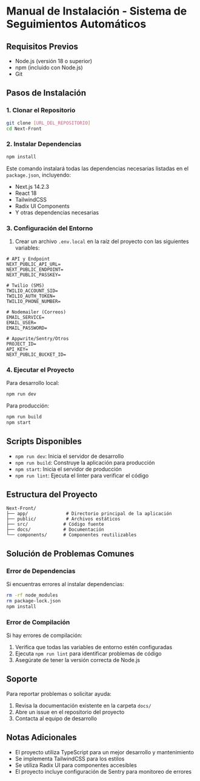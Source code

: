 # Manual de Instalación - Sistema de Seguimientos Automáticos

## Requisitos Previos

- Node.js (versión 18 o superior)
- npm (incluido con Node.js)
- Git

## Pasos de Instalación



### 1. Clonar el Repositorio

```bash
git clone [URL_DEL_REPOSITORIO]
cd Next-Front
```

### 2. Instalar Dependencias

```bash
npm install
```

Este comando instalará todas las dependencias necesarias listadas en el `package.json`, incluyendo:
- Next.js 14.2.3
- React 18
- TailwindCSS
- Radix UI Components
- Y otras dependencias necesarias

### 3. Configuración del Entorno

1. Crear un archivo `.env.local` en la raíz del proyecto con las siguientes variables:

```env
# API y Endpoint
NEXT_PUBLIC_API_URL=
NEXT_PUBLIC_ENDPOINT=
NEXT_PUBLIC_PASSKEY=

# Twilio (SMS)
TWILIO_ACCOUNT_SID=
TWILIO_AUTH_TOKEN=
TWILIO_PHONE_NUMBER=

# Nodemailer (Correos)
EMAIL_SERVICE=
EMAIL_USER=
EMAIL_PASSWORD=

# Appwrite/Sentry/Otros
PROJECT_ID=
API_KEY=
NEXT_PUBLIC_BUCKET_ID=
```

### 4. Ejecutar el Proyecto

Para desarrollo local:
```bash
npm run dev
```

Para producción:
```bash
npm run build
npm start
```

## Scripts Disponibles

- `npm run dev`: Inicia el servidor de desarrollo
- `npm run build`: Construye la aplicación para producción
- `npm start`: Inicia el servidor de producción
- `npm run lint`: Ejecuta el linter para verificar el código

## Estructura del Proyecto

```
Next-Front/
├── app/              # Directorio principal de la aplicación
├── public/           # Archivos estáticos
├── src/             # Código fuente
├── docs/            # Documentación
└── components/      # Componentes reutilizables
```

## Solución de Problemas Comunes

### Error de Dependencias
Si encuentras errores al instalar dependencias:
```bash
rm -rf node_modules
rm package-lock.json
npm install
```

### Error de Compilación
Si hay errores de compilación:
1. Verifica que todas las variables de entorno estén configuradas
2. Ejecuta `npm run lint` para identificar problemas de código
3. Asegúrate de tener la versión correcta de Node.js

## Soporte

Para reportar problemas o solicitar ayuda:
1. Revisa la documentación existente en la carpeta `docs/`
2. Abre un issue en el repositorio del proyecto
3. Contacta al equipo de desarrollo

## Notas Adicionales

- El proyecto utiliza TypeScript para un mejor desarrollo y mantenimiento
- Se implementa TailwindCSS para los estilos
- Se utiliza Radix UI para componentes accesibles
- El proyecto incluye configuración de Sentry para monitoreo de errores 